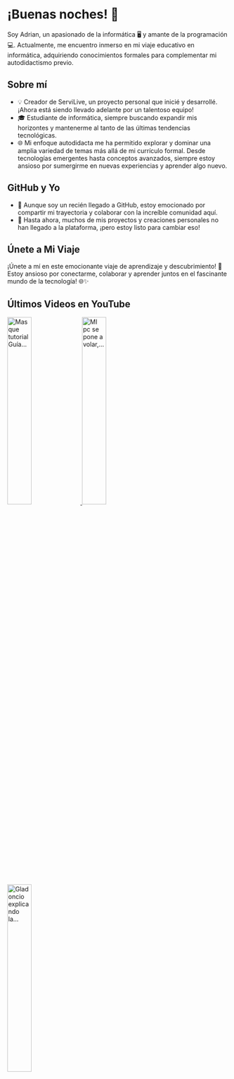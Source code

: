 # ¡Buenas noches! 🌙

Soy Adrian, un apasionado de la informática 🖥️ y amante de la programación 💻. Actualmente, me encuentro inmerso en mi viaje educativo en informática, adquiriendo conocimientos formales para complementar mi autodidactismo previo.

## Sobre mí
- 💡 Creador de ServiLive, un proyecto personal que inicié y desarrollé. ¡Ahora está siendo llevado adelante por un talentoso equipo!
- 🎓 Estudiante de informática, siempre buscando expandir mis horizontes y mantenerme al tanto de las últimas tendencias tecnológicas.
- 🌐 Mi enfoque autodidacta me ha permitido explorar y dominar una amplia variedad de temas más allá de mi currículo formal. Desde tecnologías emergentes hasta conceptos avanzados, siempre estoy ansioso por sumergirme en nuevas experiencias y aprender algo nuevo.

## GitHub y Yo
- 🚀 Aunque soy un recién llegado a GitHub, estoy emocionado por compartir mi trayectoria y colaborar con la increíble comunidad aquí.
- 🌟 Hasta ahora, muchos de mis proyectos y creaciones personales no han llegado a la plataforma, ¡pero estoy listo para cambiar eso!

## Únete a Mi Viaje
¡Únete a mí en este emocionante viaje de aprendizaje y descubrimiento! 🚀 Estoy ansioso por conectarme, colaborar y aprender juntos en el fascinante mundo de la tecnología! 🌐✨

## Últimos Videos en YouTube

  <a href="https://www.youtube.com/watch?v=S9ZMB50T9dI" target="_blank">
<img src="https://i.ytimg.com/vi/S9ZMB50T9dI/mqdefault.jpg" alt="Mas que tutorial Guía..." width="33%">
</a>
  <a href="https://www.youtube.com/watch?v=guoLLSVFcAQ" target="_blank">
<img src="https://i.ytimg.com/vi/guoLLSVFcAQ/mqdefault.jpg" alt="MI pc se pone a volar,..." width="33%">
</a>
  <a href="https://www.youtube.com/watch?v=sQDcJ54Y7bM" target="_blank">
<img src="https://i.ytimg.com/vi/sQDcJ54Y7bM/mqdefault.jpg" alt="Gladoncio explicando la..." width="33%">
</a>
